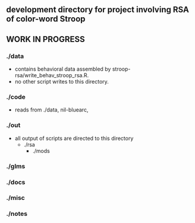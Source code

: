 ## development directory for project involving RSA of color-word Stroop
## WORK IN PROGRESS

### ./data
* contains behavioral data assembled by stroop-rsa/write_behav_stroop_rsa.R.
* no other script writes to this directory.

### ./code
* reads from ./data, nil-bluearc, 

### ./out
* all output of scripts are directed to this directory
  * ./rsa
    * ./mods
  


### ./glms

### ./docs

### ./misc

### ./notes
